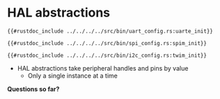 # HAL abstractions

```rust,noplaypen
{{#rustdoc_include ../../../../src/bin/uart_config.rs:uarte_init}}
```

```rust,noplaypen
{{#rustdoc_include ../../../../src/bin/spi_config.rs:spim_init}}
```

```rust,noplaypen
{{#rustdoc_include ../../../../src/bin/i2c_config.rs:twim_init}}
```

- HAL abstractions take peripheral handles and pins by value
    - Only a single instance at a time

**Questions so far?**